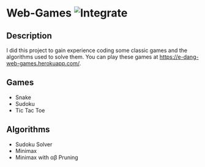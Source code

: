 # Web-Games ![Integrate](https://github.com/e-dang/Web-Games/workflows/Integrate/badge.svg)

## Description
I did this project to gain experience coding some classic games and the algorithms used to solve them. You can play
these games at https://e-dang-web-games.herokuapp.com/.

## Games
- Snake
- Sudoku
- Tic Tac Toe

## Algorithms
- Sudoku Solver
- Minimax
- Minimax with αβ Pruning
